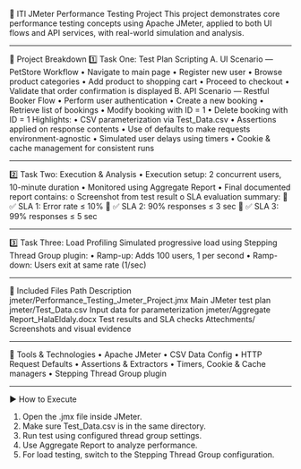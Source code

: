 🧪 ITI JMeter Performance Testing Project
This project demonstrates core performance testing concepts using Apache JMeter, applied to both UI flows and API services, with real-world simulation and analysis.
________________________________________
🚀 Project Breakdown
1️⃣ Task One: Test Plan Scripting
A. UI Scenario — PetStore Workflow
•	Navigate to main page
•	Register new user
•	Browse product categories
•	Add product to shopping cart
•	Proceed to checkout
•	Validate that order confirmation is displayed
B. API Scenario — Restful Booker Flow
•	Perform user authentication
•	Create a new booking
•	Retrieve list of bookings
•	Modify booking with ID = 1
•	Delete booking with ID = 1
Highlights:
•	CSV parameterization via Test_Data.csv
•	Assertions applied on response contents
•	Use of defaults to make requests environment-agnostic
•	Simulated user delays using timers
•	Cookie & cache management for consistent runs
________________________________________
2️⃣ Task Two: Execution & Analysis
•	Execution setup: 2 concurrent users, 10-minute duration
•	Monitored using Aggregate Report
•	Final documented report contains:
o	Screenshot from test result
o	SLA evaluation summary:
	✅ SLA 1: Error rate ≤ 10%
	✅ SLA 2: 90% responses ≤ 3 sec
	✅ SLA 3: 99% responses ≤ 5 sec
________________________________________
3️⃣ Task Three: Load Profiling
Simulated progressive load using Stepping Thread Group plugin:
•	Ramp-up: Adds 100 users, 1 per second
•	Ramp-down: Users exit at same rate (1/sec)
________________________________________
📁 Included Files
Path	Description
jmeter/Performance_Testing_Jmeter_Project.jmx	Main JMeter test plan
jmeter/Test_Data.csv	Input data for parameterization
jmeter/Aggregate Report_HalaEldaly.docx	Test results and SLA checks
Attechments/	Screenshots and visual evidence
________________________________________
🧰 Tools & Technologies
•	Apache JMeter
•	CSV Data Config
•	HTTP Request Defaults
•	Assertions & Extractors
•	Timers, Cookie & Cache managers
•	Stepping Thread Group plugin
________________________________________
▶️ How to Execute
1.	Open the .jmx file inside JMeter.
2.	Make sure Test_Data.csv is in the same directory.
3.	Run test using configured thread group settings.
4.	Use Aggregate Report to analyze performance.
5.	For load testing, switch to the Stepping Thread Group configuration.

